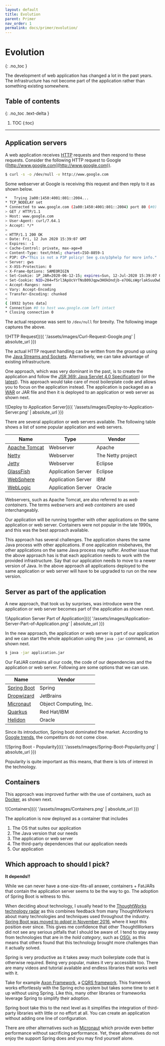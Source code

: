 ```yaml
---
layout: default
title: Evolution
parent: Primer
nav_order: 1
permalink: docs/primer/evolution/
---
```


# Evolution
{: .no_toc }

The development of web application has changed a lot in the past years.  The infrastructure has not become part of the application rather than something existing somewhere.

## Table of contents
{: .no_toc .text-delta }

1. TOC
{:toc}

---

## Application servers

A web application receives [HTTP](https://developer.mozilla.org/en-US/docs/Web/HTTP) requests and then respond to these requests.  Consider the following HTTP request to Google ([http://www.google.com](http://www.google.com)).

```bash
$ curl -s -o /dev/null -v http://www.google.com
```

Some webserver at Google is receiving this request and then reply to it as shown below.

```bash
*   Trying 2a00:1450:4001:801::2004...
* TCP_NODELAY set
* Connected to www.google.com (2a00:1450:4001:801::2004) port 80 (#0)
> GET / HTTP/1.1
> Host: www.google.com
> User-Agent: curl/7.64.1
> Accept: */*
>
< HTTP/1.1 200 OK
< Date: Fri, 12 Jun 2020 15:39:07 GMT
< Expires: -1
< Cache-Control: private, max-age=0
< Content-Type: text/html; charset=ISO-8859-1
< P3P: CP="This is not a P3P policy! See g.co/p3phelp for more info."
< Server: gws
< X-XSS-Protection: 0
< X-Frame-Options: SAMEORIGIN
< Set-Cookie: 1P_JAR=2020-06-12-15; expires=Sun, 12-Jul-2020 15:39:07 GMT; path=/; domain=.google.com; Secure
< Set-Cookie: NID=204=fSrl3ApUcVrTNsB09Jqpw3HOkDndjb-e7O6LsWgrlakSuuOwDn9_-n7-9fPsc_WMV0HtrBsYFTmeUVn7SiuGHldHEfwC7VJaJYtG0d9cHsvc93jAskuwfOfkEsOUIQoRZOZX5S1hI6Qyz2IwDicRMdrOj-n6ktp4HG1zBIwqXb0; expires=Sat, 12-Dec-2020 15:39:07 GMT; path=/; domain=.google.com; HttpOnly
< Accept-Ranges: none
< Vary: Accept-Encoding
< Transfer-Encoding: chunked
<
{ [8932 bytes data]
* Connection #0 to host www.google.com left intact
* Closing connection 0
```

The actual response was sent to `/dev/null` for brevity.  The following image captures the above.

![HTTP Request]({{ '/assets/images/Curl-Request-Google.png' | absolute_url }})

The actual HTTP request handling can be written from the ground up using the [Java Streams and Sockets](https://docs.oracle.com/javase/tutorial/networking/sockets/clientServer.html).  Alternatively, we can take advantage of existing infrastructure.

One approach, which was very dominant in the past, is to create the application and follow the [JSR 369: Java Servlet 4.0 Specification](https://jcp.org/en/jsr/detail?id=369)) (or the [latest](https://javaee.github.io/servlet-spec/)).  This approach would take care of most boilerplate code and allows you to focus on the application instead.  The application is packaged as a [WAR](https://en.wikipedia.org/wiki/WAR_(file_format)) or JAR file and then it is deployed to an application or web server as shown next.

![Deploy to Application Server]({{ '/assets/images/Deploy-to-Application-Server.png' | absolute_url }})

There are several application or web servers available.  The following table shows a list of some popular application and web servers.

| Name                                                                     | Type               | Vendor            |
| ------------------------------------------------------------------------ | ------------------ | ----------------- |
| [Apache Tomcat](https://tomcat.apache.org/)                              | Webserver          | Apache            |
| [Netty](https://netty.io/)                                               | Webserver          | The Netty project |
| [Jetty](https://www.eclipse.org/jetty/)                                  | Webserver          | Eclipse           |
| [GlassFish](https://projects.eclipse.org/proposals/eclipse-glassfish)    | Application Server | Eclipse           |
| [WebSphere](https://www.ibm.com/cloud/websphere-application-server)      | Application Server | IBM               |
| [WebLogic](https://www.oracle.com/middleware/technologies/weblogic.html) | Application Server | Oracle            |

Webservers, such as Apache Tomcat, are also referred to as _web containers_.  The terms _webservers_ and _web containers_ are used interchangeably.

Our application will be running together with other applications on the same application or web server.  Containers were not popular in the late 1990s, and this was the best approach available.

This approach has several challenges.  The application shares the same Java process with other applications.  If one application misbehaves, the other applications on the same Java process may suffer.  Another issue that the above approach has is that each application needs to work with the provided infrastructure.  Say that our application needs to move to a newer version of Java.  In the above approach all applications deployed to the same application or web server will have to be upgraded to run on the new version.

## Server as part of the application

A new approach, that took us by surprises, was introduce were the application or web server becomes part of the application as shown next.

![Application Server Part of Application]({{ '/assets/images/Application-Server-Part-of-Application.png' | absolute_url }})

In the new approach, the application or web server is part of our application and we can start the whole application using the `java -jar` command, as shown next.

```bash
$ java -jar application.jar
```

Our FatJAR contains all our code, the code of our dependencies and the application or web server.  Following are some options that we can use.

| Name                                                  | Vendor                 |
| ----------------------------------------------------- | ---------------------- |
| [Spring Boot](https://spring.io/projects/spring-boot) | Spring                 |
| [Dropwizard](https://www.dropwizard.io/)              | JetBrains              |
| [Micronaut](https://micronaut.io/)                    | Object Computing, Inc. |
| [Quarkus](https://quarkus.io/)                        | Red Hat/IBM            |
| [Helidon](https://helidon.io/)                        | Oracle                 |

Since its introduction, Spring boot dominated the market.  According to [Google trends](https://trends.google.com/trends/explore?q=Spring%20Boot,Dropwizard,Micronaut,Quarkus,Helidon), the competitors do not come close.

![Spring Boot - Popularity]({{ '/assets/images/Spring-Boot-Popularity.png' | absolute_url }})

Popularity is quite important as this means, that there is lots of interest in the technology.

## Containers

This approach was improved further with the use of containers, such as [Docker](https://www.docker.com/), as shown next.

![Containers]({{ '/assets/images/Containers.png' | absolute_url }})

The application is now deployed as a container that includes

1. The OS that suites our application
1. The Java version that our needs
1. The application or web server
1. The third-party dependencies that our application needs
1. Our application

## Which approach to should I pick?

**It depends!!**

While we can never have a one-size-fits-all answer, containers + FatJARs that contain the application server seems to be the way to go.  The adoption of Spring Boot is witness to this.

When deciding about technology, I usually head to the [ThoughtWorks technology radar](https://www.thoughtworks.com/radar/) as this combines feedback from many ThoughtWorkers about many technologies and techniques used throughout the industry.  [Spring Boot was moved to _adopt_ in November 2016](https://www.thoughtworks.com/radar/languages-and-frameworks/spring-boot), where it kept this position ever since.  This gives me confidence that other ThoughtWorkers did not see any serious pitfalls that I should be aware of.  I tend to stay away from technologies that are in the _hold category_, such as [OSGi](https://www.thoughtworks.com/radar/platforms/osgi), as this means that others found that this technology brought more challenges than it actually solved.

Spring is very productive as it takes away much boilerplate code that is otherwise required.  Being very popular, makes it very accessible too.  There are many videos and tutorial available and endless libraries that works well with it.

Take for example [Axon Framework](https://axoniq.io/), a [CQRS framework](https://martinfowler.com/bliki/CQRS.html).  This framework works effortlessly with the Spring echo system but takes some time to set it up without using Spring.  Like this, many other libraries or frameworks leverage Spring to simplify their adoption.

Spring boot take this to the next level as it simplifies the integration of third-party libraries with little or no effort at all.  You can create an application without adding one line of configuration.

There are other alternatives such as [Micronaut]( https://micronaut.io/) which provide even better performance without sacrificing performance.  Yet, these alternatives do not enjoy the support Spring does and you may find yourself alone.
